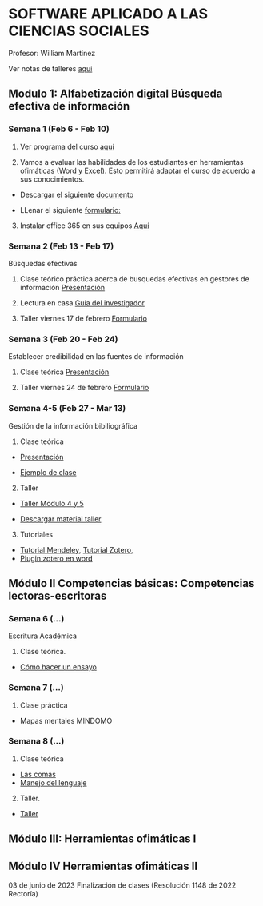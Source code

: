 # SOFTWARE APLICADO A LAS CIENCIAS SOCIALES
Profesor: William Martinez

Ver notas de talleres [aquí](https://github.com/wamartinez/sacs/blob/main/Calificaciones.pdf)

## Modulo 1: Alfabetización digital Búsqueda efectiva de información   

### Semana 1 (Feb 6 - Feb 10)

1. Ver programa del curso [aquí](https://github.com/wamartinez/sacs/blob/main/PROGRAMASOFTWARE_SASC_2023_1.pdf)

2. Vamos a evaluar las habilidades de los estudiantes en herramientas ofimáticas (Word y Excel). Esto permitirá adaptar el curso de acuerdo a sus conocimientos.

- Descargar el siguiente [documento](https://github.com/wamartinez/sacs/blob/main/Ejercicio/Ejercicio.docx)

- LLenar el siguiente [formulario:](https://forms.gle/k8ENnTLwQxEMHTau7)

3. Instalar office 365 en sus equipos [Aquí](http://ciencias.bogota.unal.edu.co/fileadmin/Facultad_de_Ciencias/Contingencia_Covid_19/Files/INSTRUCTIVO_DE_REGISTRO_DESCARGA_OFFICE_GRATUITA_DOCENTES_Y_ESTUDIANTES_UNAL__2_.pdf)


### Semana 2 (Feb 13 - Feb 17)

Búsquedas efectivas

1. Clase teórico práctica acerca de busquedas efectivas en gestores de información
[Presentación](https://github.com/wamartinez/sacs/blob/main/Semana2/ClaseSem1_OperadoresBooleanos.pptx)

2. Lectura en casa [Guía del investigador](https://github.com/wamartinez/sacs/blob/main/Semana2/ResearchBasics_Guide_2018.pdf)

3. Taller viernes 17 de febrero  [Formulario](https://docs.google.com/forms/d/e/1FAIpQLScatqL1cs0sXECi7AgqdnY-RD5pHhHVI4DeSc7CBncSOyb4Ng/viewform?usp=sf_link)

### Semana 3  (Feb 20 - Feb 24)

Establecer credibilidad en las fuentes de información

1. Clase teórica
[Presentación](https://github.com/wamartinez/sacs/blob/main/Semana3/StablishingCredibility.pptx)

2. Taller viernes 24 de febrero  [Formulario](https://docs.google.com/forms/d/e/1FAIpQLScUrvRmdEGpGy20ME7hDbm5hnX_q7RcBeojHfYgphqIodupBg/viewform)

### Semana 4-5 (Feb 27 - Mar 13)

Gestión de la información bibiliográfica

1. Clase teórica

* [Presentación](https://github.com/wamartinez/sacs/blob/main/Semana4/Biblio.pptx)

* [Ejemplo de clase](https://github.com/wamartinez/sacs/blob/main/Semana4/EjemploClase.docx)


2. Taller
* [Taller Modulo 4 y 5](https://docs.google.com/forms/d/1DOplQ86JX_xKReDqvgU_4Sl1l5VTBm7B0GwzL22rlq4/edit)

* [Descargar material taller](https://github.com/wamartinez/sacs/blob/main/Semana4/Taller_Gestores_Bibliográficos.docx)

3. Tutoriales

* [Tutorial Mendeley](https://www.youtube.com/watch?v=BdOrncz0NYQ&t=373s), [Tutorial Zotero](https://www.youtube.com/watch?v=7PV21-1JLvo),
* [Plugin zotero en word](https://github.com/wamartinez/sacs/blob/main/Semana4/PluginWordZotero.docx)


## Módulo II Competencias básicas: Competencias lectoras-escritoras 

### Semana 6 (...)

Escritura Académica

1. Clase teórica.

* [Cómo hacer un ensayo](https://github.com/wamartinez/sacs/blob/main/Modulo2/Como_hacer_un_ensayo.pptx)

### Semana 7 (...)

1. Clase práctica

* Mapas mentales
 MINDOMO

### Semana 8 (...)

1. Clase teórica

* [Las comas](https://github.com/wamartinez/sacs/blob/main/Modulo2/LaComa.pdf) 
* [Manejo del lenguaje](https://github.com/wamartinez/sacs/blob/main/Modulo2/ManejoLenguaje.pdf)

2. Taller.

* [Taller](https://github.com/wamartinez/sacs/blob/main/Modulo2/Taller.doc)

## Módulo III: Herramientas ofimáticas I 


## Módulo IV Herramientas ofimáticas II

03 de junio de 2023	Finalización de clases (Resolución 1148 de 2022 Rectoría)
